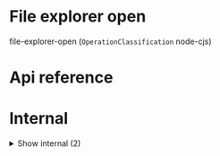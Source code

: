 # File explorer open

file-explorer-open (`OperationClassification` node-cjs)



# Api reference

# Internal

<details><summary>Show internal (2)</summary>
    
  # fileExplorerOpen()




| Input      |    |    |
| ---------- | -- | -- |
| projectRelativePath | string |  |
| **Output** |    |    |



## 📄 fileExplorerOpen (exported const)

  </details>

